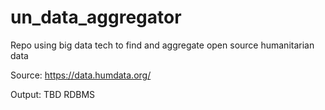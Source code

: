 # un_data_aggregator
Repo using big data tech to find and aggregate open source humanitarian data

Source: https://data.humdata.org/

Output: TBD RDBMS
